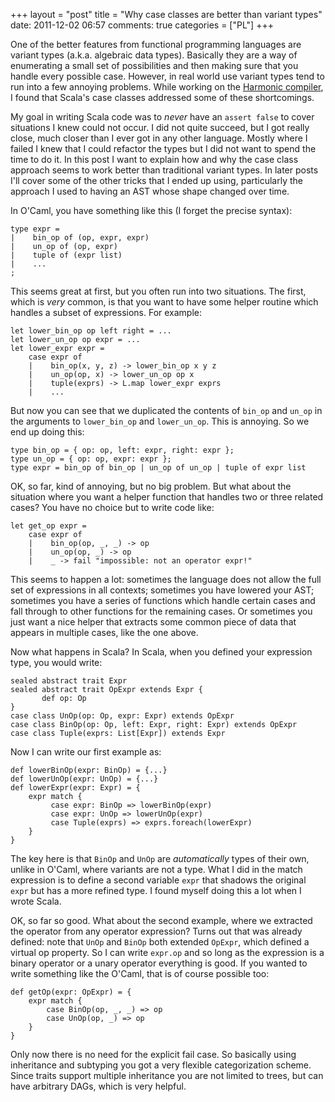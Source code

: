 +++
layout = "post"
title = "Why case classes are better than variant types"
date: 2011-12-02 06:57
comments: true
categories = ["PL"]
+++

One of the better features from functional programming languages are
variant types (a.k.a. algebraic data types).  Basically they are a way
of enumerating a small set of possibilities and then making sure that
you handle every possible case.  However, in real world use variant
types tend to run into a few annoying problems.  While working on the
[Harmonic compiler](http://www.harmonic-lang.org), I found that
Scala's case classes addressed some of these shortcomings.  

My goal in writing Scala code was to *never* have an `assert false` to
cover situations I knew could not occur.  I did not quite succeed, but
I got really close, much closer than I ever got in any other language.
Mostly where I failed I knew that I could refactor the types but I did
not want to spend the time to do it.  In this post I want to explain
how and why the case class approach seems to work better than
traditional variant types.  In later posts I'll cover some of the
other tricks that I ended up using, particularly the approach I used
to having an AST whose shape changed over time.

In O'Caml, you have something like this (I forget the precise syntax):

    type expr =
    |    bin_op of (op, expr, expr)
    |    un_op of (op, expr)
    |    tuple of (expr list)
    |    ...
    ;

This seems great at first, but you often run into two situations.  The
first, which is *very* common, is that you want to have some helper
routine which handles a subset of expressions.  For example:

    let lower_bin_op op left right = ...
    let lower_un_op op expr = ...
    let lower_expr expr = 
        case expr of
        |    bin_op(x, y, z) -> lower_bin_op x y z
        |    un_op(op, x) -> lower_un_op op x
        |    tuple(exprs) -> L.map lower_expr exprs
        |    ...

But now you can see that we duplicated the contents of `bin_op` and
`un_op` in the arguments to `lower_bin_op` and `lower_un_op`.  This is
annoying.  So we end up doing this:

    type bin_op = { op: op, left: expr, right: expr };
    type un_op = { op: op, expr: expr };
    type expr = bin_op of bin_op | un_op of un_op | tuple of expr list

OK, so far, kind of annoying, but no big problem.  But what about the
situation where you want a helper function that handles two or three
related cases?  You have no choice but to write code like:

    let get_op expr = 
        case expr of 
        |    bin_op(op, _, _) -> op
        |    un_op(op, _) -> op
        |    _ -> fail "impossible: not an operator expr!"

This seems to happen a lot: sometimes the language does not allow the
full set of expressions in all contexts; sometimes you have lowered
your AST; sometimes you have a series of functions which handle
certain cases and fall through to other functions for the remaining
cases.  Or sometimes you just want a nice helper that extracts some
common piece of data that appears in multiple cases, like the one
above.

Now what happens in Scala?  In Scala, when you defined your expression
type, you would write:

    sealed abstract trait Expr
    sealed abstract trait OpExpr extends Expr {
           def op: Op
    }
    case class UnOp(op: Op, expr: Expr) extends OpExpr
    case class BinOp(op: Op, left: Expr, right: Expr) extends OpExpr
    case class Tuple(exprs: List[Expr]) extends Expr

Now I can write our first example as:

    def lowerBinOp(expr: BinOp) = {...}
    def lowerUnOp(expr: UnOp) = {...}
    def lowerExpr(expr: Expr) = {
        expr match {
             case expr: BinOp => lowerBinOp(expr)
             case expr: UnOp => lowerUnOp(expr)
             case Tuple(exprs) => exprs.foreach(lowerExpr)
        }
    }

The key here is that `BinOp` and `UnOp` are *automatically* types of
their own, unlike in O'Caml, where variants are not a type.  What I
did in the match expression is to define a second variable `expr` that
shadows the original `expr` but has a more refined type.  I found
myself doing this a lot when I wrote Scala.

OK, so far so good.  What about the second example, where we extracted
the operator from any operator expression?  Turns out that was already
defined: note that `UnOp` and `BinOp` both extended `OpExpr`, which
defined a virtual op property.  So I can write `expr.op` and so long
as the expression is a binary operator or a unary operator everything
is good.  If you wanted to write something like the O'Caml, that is
of course possible too:

    def getOp(expr: OpExpr) = {
        expr match {
            case BinOp(op, _, _) => op
            case UnOp(op, _) => op
        }
    }

Only now there is no need for the explicit fail case.  So basically
using inheritance and subtyping you got a very flexible categorization
scheme.  Since traits support multiple inheritance you are not limited
to trees, but can have arbitrary DAGs, which is very helpful.

